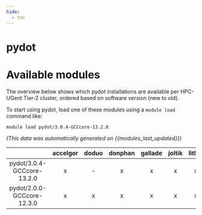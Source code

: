 ```yaml
---
hide:
  - toc
---
```


pydot
=====

# Available modules


The overview below shows which pydot installations are available per HPC-UGent Tier-2 cluster, ordered based on software version (new to old).

To start using pydot, load one of these modules using a `module load` command like:

```shell
module load pydot/3.0.4-GCCcore-13.2.0
```

*(This data was automatically generated on {{modules_last_updated}})*

| |accelgor|doduo|donphan|gallade|joltik|litleo|shinx|
| :---: | :---: | :---: | :---: | :---: | :---: | :---: | :---: |
|pydot/3.0.4-GCCcore-13.2.0|x|-|x|x|x|x|x|
|pydot/2.0.0-GCCcore-12.3.0|x|x|x|x|x|x|x|
